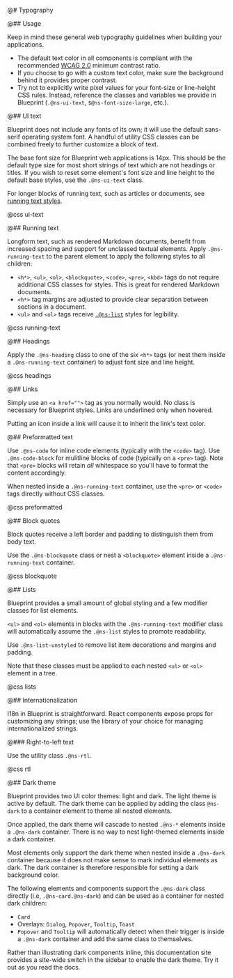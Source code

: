 @# Typography

@## Usage

Keep in mind these general web typography guidelines when building your applications.

-   The default text color in all components is compliant with the recommended [WCAG 2.0](https://www.w3.org/TR/WCAG20/) minimum contrast ratio.
-   If you choose to go with a custom text color, make sure the background behind it provides proper contrast.
-   Try not to explicitly write pixel values for your font-size or line-height CSS rules. Instead, reference the classes and variables we provide in Blueprint (`.@ns-ui-text`, `$@ns-font-size-large`, etc.).

@## UI text

Blueprint does not include any fonts of its own; it will use the default sans-serif operating system font.
A handful of utility CSS classes can be combined freely to further customize a block of text.

The base font size for Blueprint web applications is 14px. This should be the default type size
for most short strings of text which are not headings or titles. If you wish to reset some
element's font size and line height to the default base styles, use the `.@ns-ui-text` class.

For longer blocks of running text, such as articles or documents, see [running text styles](#core/typography.running-text).

@css ui-text

@## Running text

Longform text, such as rendered Markdown documents, benefit from increased spacing and support for unclassed textual elements.
Apply `.@ns-running-text` to the parent element to apply the following styles to all children:

-   `<h*>`, `<ul>`, `<ol>`, `<blockquote>`, `<code>`, `<pre>`, `<kbd>` tags do not require additional CSS classes for styles. This is great for rendered Markdown documents.
-   `<h*>` tag margins are adjusted to provide clear separation between sections in a document.
-   `<ul>` and `<ol>` tags receive [`.@ns-list`](#core/typography.lists) styles for legibility.

@css running-text

@## Headings

Apply the `.@ns-heading` class to one of the six `<h*>` tags (or nest them inside a `.@ns-running-text` container)
to adjust font size and line height.

@css headings

@## Links

Simply use an `<a href="">` tag as you normally would. No class is necessary for Blueprint styles.
Links are underlined only when hovered.

Putting an icon inside a link will cause it to inherit the link's text color.

@## Preformatted text

Use `.@ns-code` for inline code elements (typically with the `<code>` tag).
Use `.@ns-code-block` for mulitline blocks of code (typically on a `<pre>` tag).
Note that `<pre>` blocks will retain _all_ whitespace so you'll have to format the content accordingly.

When nested inside a `.@ns-running-text` container, use the `<pre>` or `<code>` tags directly without CSS classes.

@css preformatted

@## Block quotes

Block quotes receive a left border and padding to distinguish them from body text.

Use the `.@ns-blockquote` class or nest a `<blockquote>` element inside a `.@ns-running-text` container.

@css blockquote

@## Lists

Blueprint provides a small amount of global styling and a few modifier classes for list elements.

`<ul>` and `<ol>` elements in blocks with the `.@ns-running-text` modifier class will
automatically assume the `.@ns-list` styles to promote readability.

Use `.@ns-list-unstyled` to remove list item decorations and margins and padding.

Note that these classes must be applied to each nested `<ul>` or `<ol>` element in a tree.

@css lists

@## Internationalization

I18n in Blueprint is straightforward. React components expose props for customizing any strings;
use the library of your choice for managing internationalized strings.

@### Right-to-left text

Use the utility class `.@ns-rtl`.

@css rtl

@## Dark theme

Blueprint provides two UI color themes: light and dark. The light theme is active by default. The
dark theme can be applied by adding the class `@ns-dark` to a container element to theme all nested
elements.

Once applied, the dark theme will cascade to nested `.@ns-*` elements inside a `.@ns-dark` container.
There is no way to nest light-themed elements inside a dark container.

Most elements only support the dark theme when nested inside a `.@ns-dark` container because it does
not make sense to mark individual elements as dark. The dark container is therefore responsible for
setting a dark background color.

The following elements and components support the `.@ns-dark` class directly (i.e, `.@ns-card.@ns-dark`)
and can be used as a container for nested dark children:

-   `Card`
-   Overlays: `Dialog`, `Popover`, `Tooltip`, `Toast`
-   `Popover` and `Tooltip` will automatically detect when their trigger is inside a `.@ns-dark` container and add the same class to themselves.

Rather than illustrating dark components inline, this documentation site provides a site-wide switch
in the sidebar to enable the dark theme. Try it out as you read the docs.
